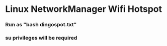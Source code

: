 # Linux NetworkManager Wifi Hotspot
### Run as "bash dingospot.txt"
### su privileges will be required
